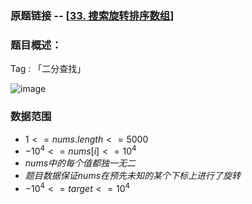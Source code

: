 ### 原题链接 -- [[33. 搜索旋转排序数组](https://leetcode.cn/problems/search-in-rotated-sorted-array/)]

### 题目概述：
Tag : 「二分查找」

![image](https://user-images.githubusercontent.com/99656524/201572227-e0f00469-b9ed-46d3-8637-11b7ea68207a.png)

### 数据范围
* $1 <= nums.length <= 5000$
* $-10^4 <= nums[i] <= 10^4$
* $nums 中的每个值都 独一无二$
* $题目数据保证 nums 在预先未知的某个下标上进行了旋转$
* $-10^4 <= target <= 10^4$
